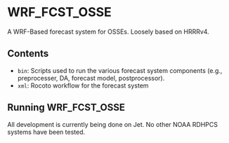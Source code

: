 # WRF_FCST_OSSE

A WRF-Based forecast system for OSSEs. Loosely based on HRRRv4.

## Contents

- `bin`: Scripts used to run the various forecast system components (e.g., preprocesser, DA, forecast model, postprocessor).
- `xml`: Rocoto workflow for the forecast system

## Running WRF_FCST_OSSE

All development is currently being done on Jet. No other NOAA RDHPCS systems have been tested.
